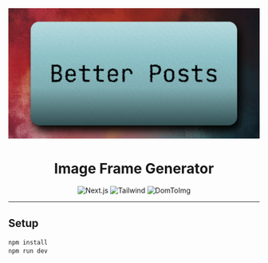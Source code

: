 <div align="center">
  <img src="/resources/ReadmeImage.png" alt="Image Frame Generator" width="vh"/>
  <h1>Image Frame Generator</h1>
  
  <p>
    <img src="https://img.shields.io/badge/Next.js-000000?style=for-the-badge&logo=next.js&logoColor=white" alt="Next.js"/>
    <img src="https://img.shields.io/badge/Tailwind_CSS-38B2AC?style=for-the-badge&logo=tailwind-css&logoColor=white" alt="Tailwind"/>
    <img src="https://img.shields.io/badge/DomToImg-E34F26?style=for-the-badge&logo=html5&logoColor=white" alt="DomToImg"/>
  </p>
</div>

---



## Setup

```bash
npm install
npm run dev
```












